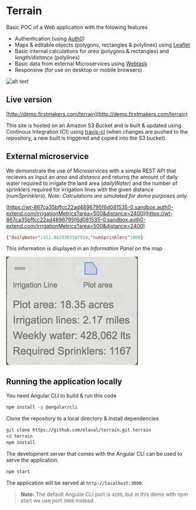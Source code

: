 # Terrain
Basic POC of a Web application with the folowing features

* Authentication (using [Auth0](https://auth0.com/))
* Maps & editable objects (polygons, rectangles & polylines) using [Leaflet](https://leafletjs.com/)
* Basic internal calculations for _area_ (polygons & rectangles) and _length/distance_ (polylines)
* Basic data from external Microservices using [Webtask](https://webtask.io/) 
* Responsive (for use on desktop or mobile browsers)

![alt text](https://media.giphy.com/media/8vI1CDKpgw5lDhEzcF/giphy.gif)

## Live version

[http://demo.firstmakers.com/terrain](http://demo.firstmakers.com/terrain)

This site is hosted on an Amazon S3 Bucket and is built & updated using Continous Integration (CI) using [travis-ci](http://travis-ci.org) (when changes are pushed to the repository, a new built is triggered and copied into the S3 bucket).

## External microservice
We demonstrate the use of Microservices with a simple REST API that recieves as input an _area_ and _distance_ and returns the amount of daily water required to irrigate the land area (*dailyWater*)  and the number of sprinklers required for irrigation lines with the given distance (*numSprinklers*).  _Note: Calculations are simulated for demo purposes only._

[https://wt-867ca35bffcc22ad4896795f6d081535-0.sandbox.auth0-extend.com/irrigationMetrics?area=500&distance=2400](https://wt-867ca35bffcc22ad4896795f6d081535-0.sandbox.auth0-extend.com/irrigationMetrics?area=500&distance=2400)

```json
{"dailyWater":411.8419383587934,"numSprinklers":800}
```
This information is displayed in an _Information Panel_ on the map

![Information Panel](https://raw.githubusercontent.com/elaval/terrain/master/src/assets/readme_assets/infopanel.png)

## Running the application locally

You need Angular CLI to build & run this code
```bash
npm install -g @angular/cli
```

Clone the repository to a local directory & install dependencies
```bash
git clone https://github.com/elaval/terrain.git terrain
cd terrain
npm install
```

The development server that comes with the Angular CLI can be used to serve the application.

```bash
npm start
```

The application will be served at `http://localhost:3000`.

> **Note:** The default Angular CLI port is `4200`, but in this demo with npm start we use port `3000` instead.


